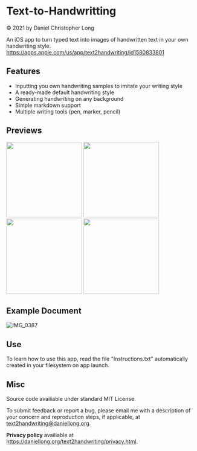 # Text-to-Handwritting
© 2021 by Daniel Christopher Long

An iOS app to turn typed text into images of handwritten text in your own handwriting style.
https://apps.apple.com/us/app/text2handwriting/id1580833801

## Features
* Inputting you own handwriting samples to imitate your writing style
* A ready-made default handwriting style
* Generating handwriting on any background
* Simple markdown support
* Multiple writing tools (pen, marker, pencil)

## Previews
<img src="https://user-images.githubusercontent.com/28445400/129497771-9889f6e1-46d2-4510-94ce-a3f96d1358b6.png" width="200"> <img src="https://user-images.githubusercontent.com/28445400/129497775-84e819c5-bf17-461e-bbf4-db7c31494211.png" width="200"> <img src="https://user-images.githubusercontent.com/28445400/129497790-7f0a5276-fb7e-46b3-bc3d-82a2f4ddd835.png" width="200"> <img src="https://user-images.githubusercontent.com/28445400/129497799-ab84ac14-b346-4a65-813a-8eaabb9c3a22.png" width="200">

## Example Document
![IMG_0387](https://user-images.githubusercontent.com/28445400/129497689-9ecbc66b-01c7-4f76-b240-acc0b3c79dd3.PNG)

## Use
To learn how to use this app, read the file "Instructions.txt" automatically created in your filesystem on app launch.

## Misc
Source code availiable under standard MIT License.

To submit feedback or report a bug, please email me with a description of your concern and reproduction steps, if applicable, at text2handwriting@daniellong.org.

**Privacy policy** availiable at https://daniellong.org/text2handwriting/privacy.html.

